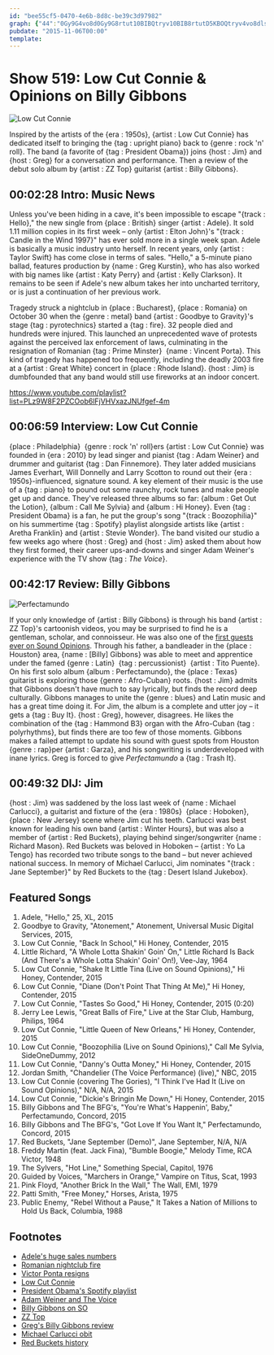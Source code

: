 ```yaml
---
id: "bee55cf5-0470-4e6b-8d8c-be39c3d97982"
graph: {"44":"0Gy9G4vo8d0Gy9G8rtut10BIBQtryv10BIB8rtutD5KBOQtryv4vo8dls1i54vo8dBAbYB2GyfcBARjmBARjmBHpwVBGXdRBHpwVBHpwVDmDujBAfiyDmDuj2GyfcIWhyQ2GyfcPhNFQ2GyfcBsVcD21ym8BGXdR","BN":"BGm2bBJjvq7vhvgBJjvqBJjvqBMFpUBJjvqDmI5JBJjvqBLwU6BJjvqWSKQ0BEUcXBJjvqBJjvqrtx08BH33ZBMFpU7vhvgvNZJ2BH33ZvNZJ2","1YH":"eRBqrq3CN25JtPLq3CN2J8a4Zq3CN2WAHSyeRBqr5JtPLWAHSyBANTnWAHSy5JtPLBKp4Q5JtPLkxL5zGSvCRvbUiUBEqQ9GSvCRMxUtIvbUiUBEqQ9vbUiUBBac8J8a4ZBEqQ9BMdUS97qipX6cfdBHm1GBQsAMBKp4QBMefy","2AK":"X6cfdqYVo9OkR4ifopbW5clP0OkR4irz7MBv3fDafopbWv3fDa5clP0v3fDaBEbTOv3fDa6zNjFfopbW6zNjFqYVo9"}
pubdate: "2015-11-06T00:00"
template: 
---
```






# Show 519: Low Cut Connie & Opinions on Billy Gibbons

![Low Cut Connie](https://static.soundopinions.org/images/2015/lowcutconnie_web.jpg)

Inspired by the artists of the {era : 1950s}, {artist : Low Cut Connie} has dedicated itself to bringing the {tag : upright piano} back to {genre : rock 'n' roll}. The band (a favorite of {tag : President Obama}) joins {host : Jim} and {host : Greg} for a conversation and performance. Then a review of the debut solo album by {artist : ZZ Top} guitarist {artist : Billy Gibbons}.



## 00:02:28 Intro: Music News

Unless you've been hiding in a cave, it's been impossible to escape "{track : Hello}," the new single from {place : British} singer {artist : Adele}. It sold 1.11 million copies in its first week – only {artist : Elton John}'s "{track : Candle in the Wind 1997}" has ever sold more in a single week span. Adele is basically a music industry unto herself. In recent years, only {artist : Taylor Swift} has come close in terms of sales. "Hello," a 5-minute piano ballad, features production by {name : Greg Kurstin}, who has also worked with big names like {artist : Katy Perry} and {artist : Kelly Clarkson}. It remains to be seen if Adele's new album takes her into uncharted territory, or is just a continuation of her previous work.

Tragedy struck a nightclub in {place : Bucharest}, {place : Romania} on October 30 when the {genre : metal} band {artist : Goodbye to Gravity}'s stage {tag : pyrotechnics} started a {tag : fire}. 32 people died and hundreds were injured. This launched an unprecedented wave of protests against the perceived lax enforcement of laws, culminating in the resignation of Romanian {tag : Prime Minster}  {name : Vincent Porta}. This kind of tragedy has happened too frequently, including the deadly 2003 fire at a {artist : Great White} concert in {place : Rhode Island}. {host : Jim} is dumbfounded that any band would still use fireworks at an indoor concert.

https://www.youtube.com/playlist?list=PLz9W8F2PZCOob6lFjVHVxazJNUfgef-4m



## 00:06:59 Interview: Low Cut Connie

{place : Philadelphia}  {genre : rock 'n' roll}ers {artist : Low Cut Connie} was founded in {era : 2010} by lead singer and pianist {tag : Adam Weiner} and drummer and guitarist {tag : Dan Finnemore}. They later added musicians James Everhart, Will Donnelly and Larry Scotton to round out their {era : 1950s}-influenced, signature sound. A key element of their music is the use of a {tag : piano} to pound out some raunchy, rock tunes and make people get up and dance. They've released three albums so far: {album : Get Out the Lotion}, {album : Call Me Sylvia} and {album : Hi Honey}. Even {tag : President Obama} is a fan, he put the group's song "{track : Boozophilia}" on his summertime {tag : Spotify} playlist alongside artists like {artist : Aretha Franklin} and {artist : Stevie Wonder}. The band visited our studio a few weeks ago where {host : Greg} and {host : Jim} asked them about how they first formed, their career ups-and-downs and singer Adam Weiner's experience with the TV show {tag : *The Voice*}.



## 00:42:17 Review: Billy Gibbons

![Perfectamundo](https://static.soundopinions.org/assets/519/1YH0.jpg)

If your only knowledge of {artist : Billy Gibbons} is through his band {artist : ZZ Top}'s cartoonish videos, you may be surprised to find he is a gentleman, scholar, and connoisseur. He was also one of the [first guests ever on Sound Opinions](/show/5). Through his father, a bandleader in the {place : Houston} area, {name : [Billy] Gibbons} was able to meet and apprentice under the famed {genre : Latin}  {tag : percussionist}  {artist : Tito Puente}. On his first solo album {album : Perfectamundo}, the {place : Texas} guitarist is exploring those {genre : Afro-Cuban} roots. {host : Jim} admits that Gibbons doesn't have much to say lyrically, but finds the record deep culturally. Gibbons manages to unite the {genre : blues} and Latin music and has a great time doing it. For Jim, the album is a complete and utter joy – it gets a {tag : Buy It}. {host : Greg}, however, disagrees. He likes the combination of the {tag : Hammond B3} organ with the Afro-Cuban {tag : polyrhythms}, but finds there are too few of those moments. Gibbons makes a failed attempt to update his sound with guest spots from Houston {genre : rap}per {artist : Garza}, and his songwriting is underdeveloped with inane lyrics. Greg is forced to give *Perfectamundo* a {tag : Trash It}.



## 00:49:32 DIJ: Jim

{host : Jim} was saddened by the loss last week of {name : Michael Carlucci}, a guitarist and fixture of the {era : 1980s}  {place : Hoboken}, {place : New Jersey} scene where Jim cut his teeth. Carlucci was best known for leading his own band {artist : Winter Hours}, but was also a member of {artist : Red Buckets}, playing behind singer/songwriter {name : Richard Mason}. Red Buckets was beloved in Hoboken – {artist : Yo La Tengo} has recorded two tribute songs to the band – but never achieved national success. In memory of Michael Carlucci, Jim nominates "{track : Jane September}" by Red Buckets to the {tag : Desert Island Jukebox}.



## Featured Songs

1. Adele, "Hello," 25, XL, 2015
2. Goodbye to Gravity, "Atonement," Atonement, Universal Music Digital Services, 2015,
3. Low Cut Connie, "Back In School," Hi Honey, Contender, 2015
4. Little Richard, "A Whole Lotta Shakin' Goin' On," Little Richard Is Back (And There's a Whole Lotta Shakin' Goin' On!), Vee-Jay, 1964
5. Low Cut Connie, "Shake It Little Tina (Live on Sound Opinions)," Hi Honey, Contender, 2015
6. Low Cut Connie, "Diane (Don't Point That Thing At Me)," Hi Honey, Contender, 2015
7. Low Cut Connie, "Tastes So Good," Hi Honey, Contender, 2015 (0:20)
8. Jerry Lee Lewis, "Great Balls of Fire," Live at the Star Club, Hamburg, Philips, 1964
9. Low Cut Connie, "Little Queen of New Orleans," Hi Honey, Contender, 2015
10. Low Cut Connie, "Boozophilia (Live on Sound Opinions)," Call Me Sylvia, SideOneDummy, 2012
11. Low Cut Connie, "Danny's Outta Money," Hi Honey, Contender, 2015
12. Jordan Smith, "Chandelier (The Voice Performance) (live)," NBC, 2015
13. Low Cut Connie (covering The Gories), "I Think I've Had It (Live on Sound Opinions)," N/A, N/A, 2015
14. Low Cut Connie, "Dickie's Bringin Me Down," Hi Honey, Contender, 2015
15. Billy Gibbons and The BFG's, "You're What's Happenin', Baby," Perfectamundo, Concord, 2015
16. Billy Gibbons and The BFG's, "Got Love If You Want It," Perfectamundo, Concord, 2015
17. Red Buckets, "Jane September (Demo)", Jane September, N/A, N/A
18. Freddy Martin (feat. Jack Fina), "Bumble Boogie," Melody Time, RCA Victor, 1948
19. The Sylvers, "Hot Line," Something Special, Capitol, 1976
20. Guided by Voices, "Marchers in Orange," Vampire on Titus, Scat, 1993
21. Pink Floyd, "Another Brick In the Wall," The Wall, EMI, 1979
22. Patti Smith, "Free Money," Horses, Arista, 1975
23. Public Enemy, "Rebel Without a Pause," It Takes a Nation of Millions to Hold Us Back, Columbia, 1988



## Footnotes

- [Adele's huge sales numbers](http://www.billboard.com/articles/columns/chart-beat/6752913/adele-hello-biggest-sales-week-elton-john-candle-wind-1997)
- [Romanian nightclub fire](http://www.nytimes.com/2015/10/31/world/europe/deadly-fire-at-romanian-nightclub.html)
- [Victor Ponta resigns](http://www.nytimes.com/2015/11/05/world/europe/romania-victor-ponta-resigns.html)
- [Low Cut Connie](http://lowcutconnie.com/)
- [President Obama's Spotify playlist](https://www.whitehouse.gov/blog/2015/08/14/white-house-just-joined-spotify-listen-presidents-summer-playlist)
- [Adam Weiner and The Voice](http://www.phillymag.com/ticket/2015/07/22/the-voice-low-cut-connie-adam-weiner/)
- [Billy Gibbons on SO](/show/5)
- [ZZ Top](http://www.zztop.com/)
- [Greg's Billy Gibbons review](http://www.chicagotribune.com/entertainment/music/kot/sc-music-billy-gibbons-album-review-ent-1030-20151030-column.html)
- [Michael Carlucci obit](http://www.billboard.com/articles/news/6746383/winter-hours-michael-carlucci-death)
- [Red Buckets history](http://tapewrecks.blogspot.com/2013/01/red-buckets-cover-your-eyes.html)